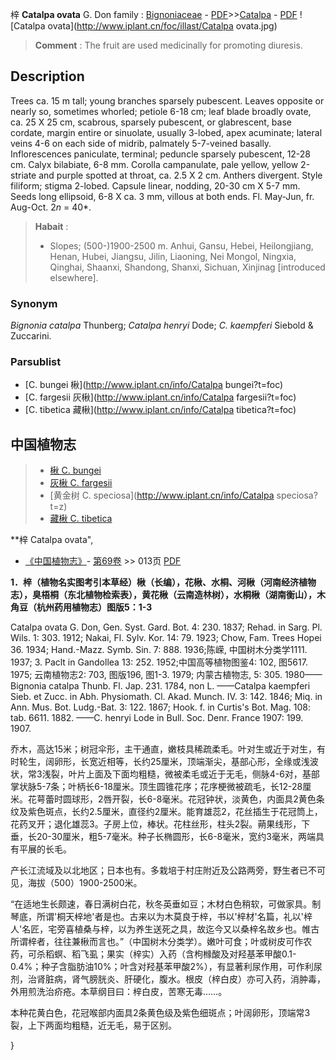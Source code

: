 梓 **Catalpa ovata** G. Don
family : [Bignoniaceae](http://www.iplant.cn/info/Bignoniaceae?t=foc) - [PDF](http://www.iplant.cn/foc/pdf/Bignoniaceae.pdf)>>[Catalpa](http://www.iplant.cn/info/Catalpa?t=foc) - [PDF](http://www.iplant.cn/foc/pdf/Catalpa.pdf)
![Catalpa ovata](http://www.iplant.cn/foc/illast/Catalpa ovata.jpg)

> **Comment** : 
> The fruit are used medicinally for promoting diuresis.

## Description

Trees ca. 15 m tall; young branches sparsely pubescent. Leaves opposite or nearly so, sometimes whorled; petiole 6-18 cm; leaf blade broadly ovate, ca. 25 X 25 cm, scabrous, sparsely pubescent, or glabrescent, base cordate, margin entire or sinuolate, usually 3-lobed, apex acuminate; lateral veins 4-6 on each side of midrib, palmately 5-7-veined basally. Inflorescences paniculate, terminal; peduncle sparsely pubescent, 12-28 cm. Calyx bilabiate, 6-8 mm. Corolla campanulate, pale yellow, yellow 2-striate and purple spotted at throat, ca. 2.5 X 2 cm. Anthers divergent. Style filiform; stigma 2-lobed. Capsule linear, nodding, 20-30 cm X 5-7 mm. Seeds long ellipsoid, 6-8 X ca. 3 mm, villous at both ends. Fl. May-Jun, fr. Aug-Oct. 2*n* = 40*.

> **Habait** : 
>* Slopes; (500-)1900-2500 m. Anhui, Gansu, Hebei, Heilongjiang, Henan, Hubei, Jiangsu, Jilin, Liaoning, Nei Mongol, Ningxia, Qinghai, Shaanxi, Shandong, Shanxi, Sichuan, Xinjinag [introduced elsewhere].

### Synonym
*Bignonia catalpa* Thunberg; *Catalpa henryi* Dode; *C. kaempferi* Siebold & Zuccarini.

### Parsublist

* [C.  bungei  楸](http://www.iplant.cn/info/Catalpa bungei?t=foc)
* [C.  fargesii  灰楸](http://www.iplant.cn/info/Catalpa fargesii?t=foc)
* [C.  tibetica  藏楸](http://www.iplant.cn/info/Catalpa tibetica?t=foc)

## 中国植物志

> * [楸  C.  bungei](Catalpa-bungei-楸.md)
> * [灰楸  C.  fargesii](Catalpa-fargesii-灰楸.md)
> * [黄金树  C.  speciosa](http://www.iplant.cn/info/Catalpa speciosa?t=z)
> * [藏楸  C.  tibetica](Catalpa-tibetica-藏楸.md)

**梓 Catalpa ovata",

* [《中国植物志》](http://www.iplant.cn/frps)- [第69卷](http://www.iplant.cn/frps/vol/69) >> 013页 [PDF](http://www.iplant.cn/frps/pdf/69/013.pdf)

**1．梓（植物名实图考引本草经）楸（长编），花楸、水桐、河楸（河南经济植物志），臭梧桐（东北植物检索表），黄花楸（云南造林树），水桐楸（湖南衡山），木角豆（杭州药用植物志）图版5：1-3**

Catalpa ovata G. Don, Gen. Syst. Gard. Bot. 4: 230. 1837; Rehad. in Sarg. Pl. Wils. 1: 303. 1912; Nakai, Fl. Sylv. Kor. 14: 79. 1923; Chow, Fam. Trees Hopei 36. 1934; Hand.-Mazz. Symb. Sin. 7: 888. 1936;陈嵘, 中国树木分类学1111. 1937; 3. Paclt in Gandollea 13: 252. 1952;中国高等植物图鉴4: 102, 图5617. 1975; 云南植物志2: 703, 图版196, 图1-3. 1979; 内蒙古植物志, 5: 305. 1980——Bignonia catalpa Thunb. Fl. Jap. 231. 1784, non L. ——Catalpa kaempferi Sieb. et Zucc. in Abh. Physiomath. Cl. Akad. Munch. IV. 3: 142. 1846; Miq. in Ann. Mus. Bot. Ludg.-Bat. 3: 122. 1867; Hook. f. in Curtis's Bot. Mag. 108: tab. 6611. 1882. ——C. henryi Lode in Bull. Soc. Denr. France 1907: 199. 1907.

乔木，高达15米；树冠伞形，主干通直，嫩枝具稀疏柔毛。叶对生或近于对生，有时轮生，阔卵形，长宽近相等，长约25厘米，顶端渐尖，基部心形，全缘或浅波状，常3浅裂，叶片上面及下面均粗糙，微被柔毛或近于无毛，侧脉4-6对，基部掌状脉5-7条；叶柄长6-18厘米。顶生圆锥花序；花序梗微被疏毛，长12-28厘米。花萼蕾时圆球形，2唇开裂，长6-8毫米。花冠钟状，淡黄色，内面具2黄色条纹及紫色斑点，长约2.5厘米，直径约2厘米。能育雄蕊2，花丝插生于花冠筒上，花药叉开；退化雄蕊3。子房上位，棒状。花柱丝形，柱头2裂。蒴果线形，下垂，长20-30厘米，粗5-7毫米。种子长椭圆形，长6-8毫米，宽约3毫米，两端具有平展的长毛。

产长江流域及以北地区；日本也有。多栽培于村庄附近及公路两旁，野生者已不可见，海拔（500）1900-2500米。

“在适地生长颇速，春日满树白花，秋冬英垂如豆；木材白色稍软，可做家具。制琴底，所谓'桐天梓地'者是也。古来以为木莫良于梓，书以'梓材'名篇，礼以'梓人'名匠，宅旁喜植桑与梓，以为养生送死之具，故迄今又以桑梓名故乡也。帷古所谓梓者，往往兼楸而言也。”（中国树木分类学）。嫩叶可食；叶或树皮可作农药，可杀稻螟、稻飞虱；果实（梓实）入药（含枸橼酸及对羟基苯甲酸0.1-0.4%；种子含脂肪油10%；叶含对羟基苯甲酸2%），有显著利尿作用，可作利尿剂，治肾脏病，肾气膀胱炎、肝硬化，腹水。根皮（梓白皮）亦可入药，消肿毒，外用煎洗治疥疮。本草纲目曰：梓白皮，苦寒无毒……。

本种花黄白色，花冠喉部内面具2条黄色级及紫色细斑点；叶阔卵形，顶端常3裂，上下两面均粗糙，近无毛，易于区别。

}